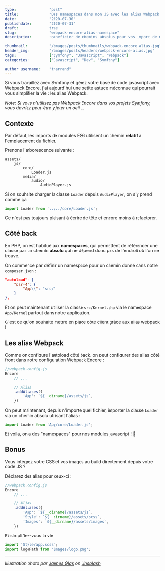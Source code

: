 ```yaml
---
type:               "post"
title:              "Des namespaces dans mon JS avec les alias Webpack Encore"
date:               "2020-07-30"
publishdate:        "2020-07-31"
draft:              true
slug:               "webpack-encore-alias-namespace"
description:        "Beneficier de chemins absolus pour vos import de modules Javascript grâce aux alias Webpack"

thumbnail:          "/images/posts/thumbnails/webpack-encore-alias.jpg"
header_img:         "/images/posts/headers/webpack-encore-alias.jpg"
tags:               ["Symfony", "Javascript", "Webpack"]
categories:         ["Javascript", "Dev", "Symfony"]

author_username:    "tjarrand"
---
```


Si vous travaillez avec Symfony et gérez votre base de code javascript avec Webpack Encore, j'ai aujourd'hui une petite astuce méconnue qui pourrait vous simplifier la vie : les alias Webpack.

<!--more-->

_Note: Si vous n'utilisez pas Webpack Encore dans vos projets Symfony, vous devriez peut-être y jeter un oeil ..._

## Contexte

Par défaut, les imports de modules ES6 utilisent un chemin __relatif__ à l'emplacement du fichier.

Prenons l'arborescence suivante :

```
assets/
    js/
        core/
            Loader.js
        media/
            audio/
                AudioPlayer.js
```

Si on souhaite charger la classe `Loader` depuis `AudioPlayer`, on s'y prend comme ça :

```javascript
import Loader from '../../core/Loader.js';
```

Ce n'est pas toujours plaisant à écrire de tête et encore moins à refactorer.

## Côté back

En PHP, on est habitué aux __namespaces__, qui permettent de référencer une classe par un chemin __absolu__ qui ne dépend donc pas de l'endroit où l'on se trouve.

On commence par définir un namespace pour un chemin donné dans notre `composer.json` :

```json
"autoload": {
    "psr-4": {
        "App\\": "src/"
    }
},
```

Et on peut maintenant utiliser la classe `src/Kernel.php` via le namespace `App/Kernel` partout dans notre application.

C'est ce qu'on souhaite mettre en place côté client grâce aux alias webpack !

## Les alias Webpack

Comme on configure l'autoload côté back, on peut configurer des alias côté front dans notre configuration Webpack Encore :

```javascript
//webpack.config.js
Encore
    // ...

    // Alias
    .addAliases({
        'App': `${__dirname}/assets/js`,
    })
```

On peut maintenant, depuis n'importe quel fichier, importer la classe `Loader` via un chemin absolu utilisant l'alias :

```javascript
import Loader from 'App/core/Loader.js';
```

Et voila, on a des "namespaces" pour nos modules javascript ! 🎉

## Bonus

Vous intégrez votre CSS et vos images au build directement depuis votre code JS ?

Déclarez des alias pour ceux-ci :

```javascript
//webpack.config.js
Encore
    // ...

    // Alias
    .addAliases({
        'App': `${__dirname}/assets/js`,
        'Style': `${__dirname}/assets/scss`,
        'Images': `${__dirname}/assets/images`,
    })
```

Et simplifiez-vous la vie :

```javascript
import 'Style/app.scss';
import logoPath from 'Images/logo.png';
```

---

<em>Illustration photo par <em><a href="https://unsplash.com/@jannesglas?utm_source=unsplash&amp;utm_medium=referral&amp;utm_content=creditCopyText">Jannes Glas</a> on <a href="https://unsplash.com/?utm_source=unsplash&amp;utm_medium=referral&amp;utm_content=creditCopyText">Unsplash</a>
